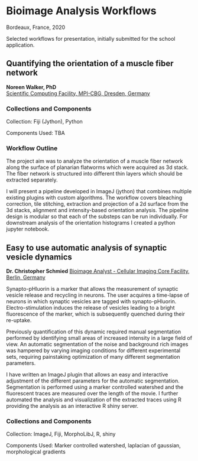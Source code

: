 # Bioimage Analysis Workflows

Bordeaux, France, 2020

Selected workflows for presentation, initially submitted for the school application. 

## Quantifying the orientation of a muscle fiber network

**Noreen Walker, PhD**  
[Scientific Computing Facility, MPI-CBG, Dresden, Germany](https://www.mpi-cbg.de/services-facilities/core-facilities/scientific-computing-facility/service-portfolio-overview/)

### Collections and Components 

Collection: Fiji (Jython), Python

Components Used: TBA

### Workflow Outline

The project aim was to analyze the orientation of a muscle fiber network along the surface of planarian flatworms which were acquired as 3d stack. The fiber network is structured into different thin layers which should be extracted separately.

I will present a pipeline developed in ImageJ (jython) that combines multiple existing plugins with custom algorithms. The workflow covers bleaching correction, tile stitching, extraction and projection of a 2d surface from the 3d stacks, alignment and intensity-based orientation analysis. The pipeline design is modular so that each of the substeps can be run individually. For downstream analysis of the orientation histograms I created a python jupyter notebook.

## Easy to use automatic analysis of synaptic vesicle dynamics

**Dr. Christopher Schmied**
[Bioimage Analyst - Cellular Imaging Core Facility, Berlin, Germany](https://www.leibniz-fmp.de/core-facilities/cellular-imaging/lehmann/research.html)

Synapto-pHluorin is a marker that allows the measurement of synaptic vesicle release and recycling in neurons. The user acquires a time-lapse of neurons in which synaptic vesicles are tagged with synapto-pHluorin. Electro-stimulation induces the release of vesicles  leading to a bright fluorescence of the marker, which is subsequently quenched during their re-uptake. 

Previously quantification of this dynamic required manual segmentation performed by identifying small areas of increased intensity in a large field of view. An automatic segmentation of the noise and background rich images was hampered by varying imaging conditions for different experimental sets, requiring painstaking optimization of many different segmentation parameters.

I have written an ImageJ plugin that allows an easy and interactive adjustment of the different parameters for the automatic segmentation. Segmentation is performed using a marker controlled watershed and the fluorescent traces are measured over the length of the movie. I further automated the analysis and visualization of the extracted traces using R providing the analysis as an interactive R shiny server.  

### Collections and Components 

Collection: ImageJ, Fiji, MorphoLibJ, R, shiny 

Components Used: Marker controlled watershed, 
laplacian of gaussian,
morphological gradients
